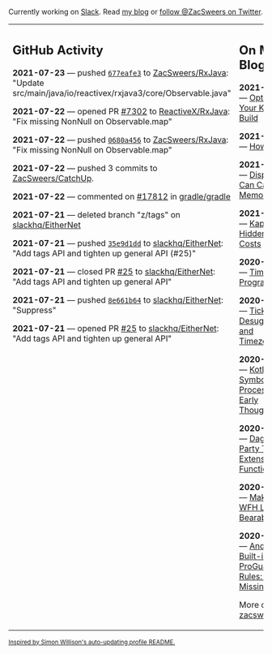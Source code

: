 Currently working on [Slack](https://slack.com/). Read [my blog](https://zacsweers.dev/) or [follow @ZacSweers on Twitter](https://twitter.com/ZacSweers).

<table><tr><td valign="top" width="60%">

## GitHub Activity
<!-- githubActivity starts -->
**2021-07-23** — pushed [`677eafe3`](https://github.com/ZacSweers/RxJava/commit/677eafe35a83f4134566b0d4af4533498aba6ca8) to [ZacSweers/RxJava](https://api.github.com/repos/ZacSweers/RxJava): "Update src/main/java/io/reactivex/rxjava3/core/Observable.java"

**2021-07-22** — opened PR [#7302](https://api.github.com/repos/ReactiveX/RxJava/pulls/7302) to [ReactiveX/RxJava](https://api.github.com/repos/ReactiveX/RxJava): "Fix missing NonNull on Observable.map"

**2021-07-22** — pushed [`0680a456`](https://github.com/ZacSweers/RxJava/commit/0680a45690500a92f48cdc774bd351c8f1b94097) to [ZacSweers/RxJava](https://api.github.com/repos/ZacSweers/RxJava): "Fix missing NonNull on Observable.map"

**2021-07-22** — pushed 3 commits to [ZacSweers/CatchUp](https://api.github.com/repos/ZacSweers/CatchUp).

**2021-07-22** — commented on [#17812](https://github.com/gradle/gradle/issues/17812#issuecomment-885189423) in [gradle/gradle](https://api.github.com/repos/gradle/gradle)

**2021-07-21** — deleted branch "z/tags" on [slackhq/EitherNet](https://api.github.com/repos/slackhq/EitherNet)

**2021-07-21** — pushed [`35e9d1dd`](https://github.com/slackhq/EitherNet/commit/35e9d1ddaab5f9077bc8f42eb6f74e5adb412694) to [slackhq/EitherNet](https://api.github.com/repos/slackhq/EitherNet): "Add tags API and tighten up general API (#25)"

**2021-07-21** — closed PR [#25](https://api.github.com/repos/slackhq/EitherNet/pulls/25) to [slackhq/EitherNet](https://api.github.com/repos/slackhq/EitherNet): "Add tags API and tighten up general API"

**2021-07-21** — pushed [`8e661b64`](https://github.com/slackhq/EitherNet/commit/8e661b647f64231d0dffea8d57c5f88323df37e3) to [slackhq/EitherNet](https://api.github.com/repos/slackhq/EitherNet): "Suppress"

**2021-07-21** — opened PR [#25](https://api.github.com/repos/slackhq/EitherNet/pulls/25) to [slackhq/EitherNet](https://api.github.com/repos/slackhq/EitherNet): "Add tags API and tighten up general API"
<!-- githubActivity ends -->
</td><td valign="top" width="40%">

## On My Blog
<!-- blog starts -->
**2021-07-23** — [Optimizing Your Kotlin Build](https://www.zacsweers.dev/optimizing-your-kotlin-build/)

**2021-06-14** — [How I Work](https://www.zacsweers.dev/how-i-work/)

**2021-02-02** — [Disposables Can Cause Memory Leaks](https://www.zacsweers.dev/disposables-can-cause-memory-leaks/)

**2021-01-29** — [Kapt's Hidden Test Costs](https://www.zacsweers.dev/kapts-hidden-test-costs/)

**2020-07-13** — [Time in UI Programming](https://www.zacsweers.dev/time-in-ui/)

**2020-07-08** — [Tick Tock: Desugaring and Timezones](https://www.zacsweers.dev/ticktock-desugaring-timezones/)

**2020-06-11** — [Kotlin Symbol Processing: Early Thoughts](https://www.zacsweers.dev/kotlin-symbol-processor-early-thoughts/)

**2020-05-01** — [Dagger Party Tricks: Extension Functions](https://www.zacsweers.dev/dagger-party-tricks-extension-functions/)

**2020-04-03** — [Making My WFH Life Bearable](https://www.zacsweers.dev/making-wfh-life-bearable/)

**2020-03-16** — [Android's Built-in ProGuard Rules: The Missing Guide](https://www.zacsweers.dev/android-proguard-rules/)
<!-- blog ends -->
More on [zacsweers.dev](https://zacsweers.dev/)
</td></tr></table>

<sub><a href="https://simonwillison.net/2020/Jul/10/self-updating-profile-readme/">Inspired by Simon Willison's auto-updating profile README.</a></sub>
